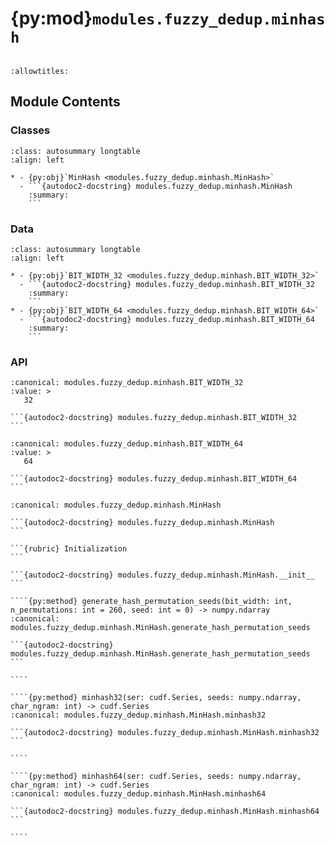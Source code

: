 # {py:mod}`modules.fuzzy_dedup.minhash`

```{py:module} modules.fuzzy_dedup.minhash
```

```{autodoc2-docstring} modules.fuzzy_dedup.minhash
:allowtitles:
```

## Module Contents

### Classes

````{list-table}
:class: autosummary longtable
:align: left

* - {py:obj}`MinHash <modules.fuzzy_dedup.minhash.MinHash>`
  - ```{autodoc2-docstring} modules.fuzzy_dedup.minhash.MinHash
    :summary:
    ```
````

### Data

````{list-table}
:class: autosummary longtable
:align: left

* - {py:obj}`BIT_WIDTH_32 <modules.fuzzy_dedup.minhash.BIT_WIDTH_32>`
  - ```{autodoc2-docstring} modules.fuzzy_dedup.minhash.BIT_WIDTH_32
    :summary:
    ```
* - {py:obj}`BIT_WIDTH_64 <modules.fuzzy_dedup.minhash.BIT_WIDTH_64>`
  - ```{autodoc2-docstring} modules.fuzzy_dedup.minhash.BIT_WIDTH_64
    :summary:
    ```
````

### API

````{py:data} BIT_WIDTH_32
:canonical: modules.fuzzy_dedup.minhash.BIT_WIDTH_32
:value: >
   32

```{autodoc2-docstring} modules.fuzzy_dedup.minhash.BIT_WIDTH_32
```

````

````{py:data} BIT_WIDTH_64
:canonical: modules.fuzzy_dedup.minhash.BIT_WIDTH_64
:value: >
   64

```{autodoc2-docstring} modules.fuzzy_dedup.minhash.BIT_WIDTH_64
```

````

`````{py:class} MinHash(seed: int = 42, num_hashes: int = 260, char_ngrams: int = 24, use_64bit_hash: bool = False, logger: logging.LoggerAdapter | str = './', id_field: str = 'id', text_field: str = 'text', profile_dir: str | None = None, cache_dir: str | None = None)
:canonical: modules.fuzzy_dedup.minhash.MinHash

```{autodoc2-docstring} modules.fuzzy_dedup.minhash.MinHash
```

```{rubric} Initialization
```

```{autodoc2-docstring} modules.fuzzy_dedup.minhash.MinHash.__init__
```

````{py:method} generate_hash_permutation_seeds(bit_width: int, n_permutations: int = 260, seed: int = 0) -> numpy.ndarray
:canonical: modules.fuzzy_dedup.minhash.MinHash.generate_hash_permutation_seeds

```{autodoc2-docstring} modules.fuzzy_dedup.minhash.MinHash.generate_hash_permutation_seeds
```

````

````{py:method} minhash32(ser: cudf.Series, seeds: numpy.ndarray, char_ngram: int) -> cudf.Series
:canonical: modules.fuzzy_dedup.minhash.MinHash.minhash32

```{autodoc2-docstring} modules.fuzzy_dedup.minhash.MinHash.minhash32
```

````

````{py:method} minhash64(ser: cudf.Series, seeds: numpy.ndarray, char_ngram: int) -> cudf.Series
:canonical: modules.fuzzy_dedup.minhash.MinHash.minhash64

```{autodoc2-docstring} modules.fuzzy_dedup.minhash.MinHash.minhash64
```

````

`````
